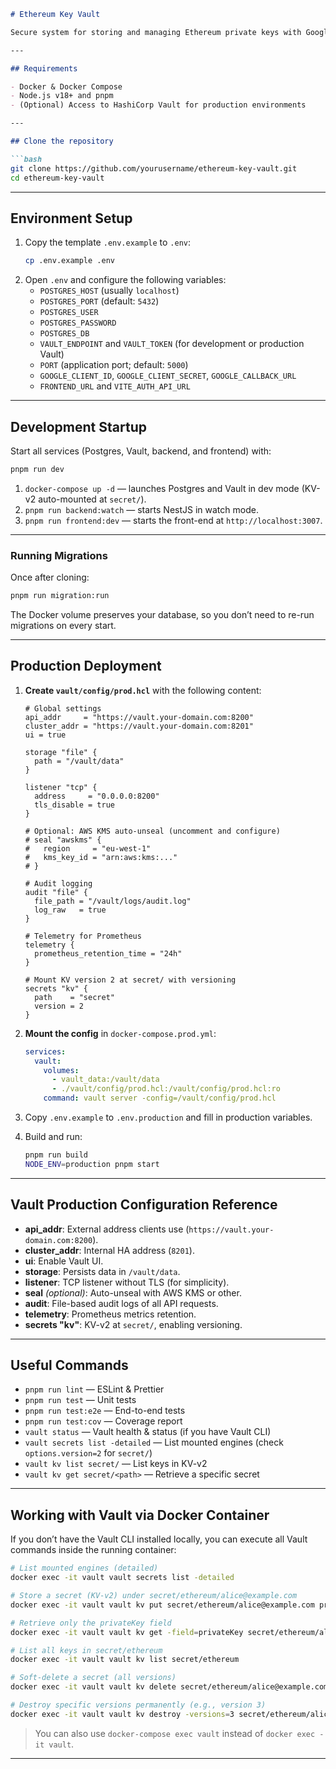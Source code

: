 ```markdown
# Ethereum Key Vault

Secure system for storing and managing Ethereum private keys with Google OAuth authentication and HashiCorp Vault integration.

---

## Requirements

- Docker & Docker Compose
- Node.js v18+ and pnpm
- (Optional) Access to HashiCorp Vault for production environments

---

## Clone the repository

```bash
git clone https://github.com/yourusername/ethereum-key-vault.git
cd ethereum-key-vault
```

---

## Environment Setup

1. Copy the template `.env.example` to `.env`:
   ```bash
   cp .env.example .env
   ```
2. Open `.env` and configure the following variables:
   - `POSTGRES_HOST` (usually `localhost`)
   - `POSTGRES_PORT` (default: `5432`)
   - `POSTGRES_USER`
   - `POSTGRES_PASSWORD`
   - `POSTGRES_DB`
   - `VAULT_ENDPOINT` and `VAULT_TOKEN` (for development or production Vault)
   - `PORT` (application port; default: `5000`)
   - `GOOGLE_CLIENT_ID`, `GOOGLE_CLIENT_SECRET`, `GOOGLE_CALLBACK_URL`
   - `FRONTEND_URL` and `VITE_AUTH_API_URL`

---

## Development Startup

Start all services (Postgres, Vault, backend, and frontend) with:

```bash
pnpm run dev
```

1. `docker-compose up -d` — launches Postgres and Vault in dev mode (KV-v2 auto-mounted at `secret/`).
2. `pnpm run backend:watch` — starts NestJS in watch mode.
3. `pnpm run frontend:dev` — starts the front-end at `http://localhost:3007`.

---

### Running Migrations

Once after cloning:

```bash
pnpm run migration:run
```

The Docker volume preserves your database, so you don’t need to re-run migrations on every start.

---

## Production Deployment

1. **Create `vault/config/prod.hcl`** with the following content:

   ```hcl
   # Global settings
   api_addr     = "https://vault.your-domain.com:8200"
   cluster_addr = "https://vault.your-domain.com:8201"
   ui = true

   storage "file" {
     path = "/vault/data"
   }

   listener "tcp" {
     address     = "0.0.0.0:8200"
     tls_disable = true
   }

   # Optional: AWS KMS auto-unseal (uncomment and configure)
   # seal "awskms" {
   #   region     = "eu-west-1"
   #   kms_key_id = "arn:aws:kms:..."
   # }

   # Audit logging
   audit "file" {
     file_path = "/vault/logs/audit.log"
     log_raw   = true
   }

   # Telemetry for Prometheus
   telemetry {
     prometheus_retention_time = "24h"
   }

   # Mount KV version 2 at secret/ with versioning
   secrets "kv" {
     path    = "secret"
     version = 2
   }
   ```

2. **Mount the config** in `docker-compose.prod.yml`:

   ```yaml
   services:
     vault:
       volumes:
         - vault_data:/vault/data
         - ./vault/config/prod.hcl:/vault/config/prod.hcl:ro
       command: vault server -config=/vault/config/prod.hcl
   ```

3. Copy `.env.example` to `.env.production` and fill in production variables.
4. Build and run:

   ```bash
   pnpm run build
   NODE_ENV=production pnpm start
   ```

---

## Vault Production Configuration Reference

- **api_addr**: External address clients use (`https://vault.your-domain.com:8200`).
- **cluster_addr**: Internal HA address (`8201`).
- **ui**: Enable Vault UI.
- **storage**: Persists data in `/vault/data`.
- **listener**: TCP listener without TLS (for simplicity).
- **seal** _(optional)_: Auto-unseal with AWS KMS or other.
- **audit**: File-based audit logs of all API requests.
- **telemetry**: Prometheus metrics retention.
- **secrets "kv"**: KV-v2 at `secret/`, enabling versioning.

---

## Useful Commands

- `pnpm run lint` — ESLint & Prettier
- `pnpm run test` — Unit tests
- `pnpm run test:e2e` — End-to-end tests
- `pnpm run test:cov` — Coverage report
- `vault status` — Vault health & status (if you have Vault CLI)
- `vault secrets list -detailed` — List mounted engines (check `options.version=2` for `secret/`)
- `vault kv list secret/` — List keys in KV-v2
- `vault kv get secret/<path>` — Retrieve a specific secret

---

## Working with Vault via Docker Container

If you don’t have the Vault CLI installed locally, you can execute all Vault commands inside the running container:

```bash
# List mounted engines (detailed)
docker exec -it vault vault secrets list -detailed

# Store a secret (KV-v2) under secret/ethereum/alice@example.com
docker exec -it vault vault kv put secret/ethereum/alice@example.com privateKey=0x...

# Retrieve only the privateKey field
docker exec -it vault vault kv get -field=privateKey secret/ethereum/alice@example.com

# List all keys in secret/ethereum
docker exec -it vault vault kv list secret/ethereum

# Soft-delete a secret (all versions)
docker exec -it vault vault kv delete secret/ethereum/alice@example.com

# Destroy specific versions permanently (e.g., version 3)
docker exec -it vault vault kv destroy -versions=3 secret/ethereum/alice@example.com
```

> You can also use `docker-compose exec vault` instead of `docker exec -it vault`.

---
```